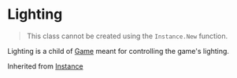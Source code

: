 # Lighting

> This class cannot be created using the `Instance.New` function.

Lighting is a child of [Game](../Game) meant for controlling the game's lighting.

Inherited from [Instance](../Instance)
